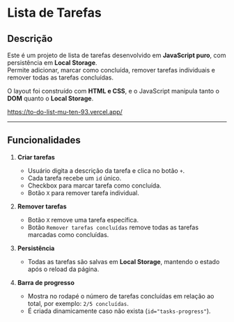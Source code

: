 # Lista de Tarefas

## Descrição

Este é um projeto de lista de tarefas desenvolvido em **JavaScript puro**, com persistência em **Local Storage**.  
Permite adicionar, marcar como concluída, remover tarefas individuais e remover todas as tarefas concluídas.

O layout foi construído com **HTML e CSS**, e o JavaScript manipula tanto o **DOM** quanto o **Local Storage**.

https://to-do-list-mu-ten-93.vercel.app/

---

## Funcionalidades

1. **Criar tarefas**
   - Usuário digita a descrição da tarefa e clica no botão `+`.
   - Cada tarefa recebe um `id` único.
   - Checkbox para marcar tarefa como concluída.
   - Botão `X` para remover tarefa individual.

2. **Remover tarefas**
   - Botão `X` remove uma tarefa específica.
   - Botão `Remover tarefas concluídas` remove todas as tarefas marcadas como concluídas.

3. **Persistência**
   - Todas as tarefas são salvas em **Local Storage**, mantendo o estado após o reload da página.

4. **Barra de progresso**
   - Mostra no rodapé o número de tarefas concluídas em relação ao total, por exemplo: `2/5 concluídas`.
   - É criada dinamicamente caso não exista (`id="tasks-progress"`).
